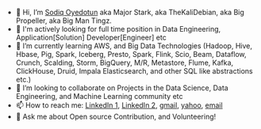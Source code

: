 - 👋 Hi, I’m [Sodiq Oyedotun](http://oyedotunsodiq.glitch.me/) aka Major Stark, aka TheKaliDebian, aka Big Propeller, aka Big Man Tingz.
- 👀 I'm actively looking for full time position in Data Engineering, Application[Solution] Developer[Engineer] etc
- 🌱 I’m currently learning AWS, and Big Data Technologies (Hadoop, Hive, Hbase, Pig, Spark, Iceberg, Presto, Spark, Flink, Scio, Beam, Dataflow, Crunch, Scalding, Storm, BigQuery, M/R, Metastore, Flume, Kafka, ClickHouse, Druid, Impala Elasticsearch, and other SQL like abstractions etc.)
- 💞️ I’m looking to collaborate on Projects in the Data Science, Data Engineering, and Machine Learning community etc
- 📫 How to reach me: [LinkedIn 1](https://www.linkedin.com/in/saoyedotun/), [LinkedIn 2](https://www.linkedin.com/in/saoyedotun/), [gmail](oyedotunsodiq045@gmail.com), [yahoo](oyedotunsodiq045@yahoo.com), [email](saoyedotun@ualr.edu)
- 💬 Ask me about Open source Contribution, and Volunteering!

<!---
saoyedotun/saoyedotun is a ✨ special ✨ repository because its `README.md` (this file) appears on your GitHub profile.
You can click the Preview link to take a look at your changes.
--->
